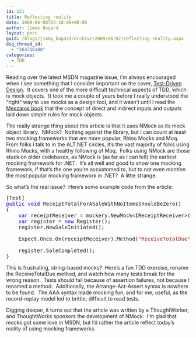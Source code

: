 ```yaml
---
id: 321
title: Reflecting reality
date: 2009-06-08T03:18:09+00:00
author: Jimmy Bogard
layout: post
guid: /blogs/jimmy_bogard/archive/2009/06/07/reflecting-reality.aspx
dsq_thread_id:
  - "264716188"
categories:
  - TDD
---
```

Reading over the latest MSDN magazine issue, I’m always encouraged when I see something that I consider important on the cover, [Test-Driven Design](http://msdn.microsoft.com/en-us/magazine/dd882516.aspx).&#160; It covers one of the more difficult technical aspects of TDD, which is mock objects.&#160; It took me a couple of years before I really understood the “right” way to use mocks as a design tool, and it wasn’t until I read the [Meszaros book](http://www.amazon.com/xUnit-Test-Patterns-Refactoring-Addison-Wesley/dp/0131495054) that the concept of direct and indirect inputs and outputs laid down simple rules for mock objects.

The really strange thing about this article is that it uses NMock as its mock object library.&#160; NMock?&#160; Nothing against the library, but I can count at least two mocking frameworks that are more popular, Rhino Mocks and Moq.&#160; From folks I talk to in the ALT.NET circles, it’s the vast majority of folks using Rhino Mocks, with a healthy following of Moq.&#160; Folks using NMock are those stuck on older codebases, as NMock is (as far as I can tell) the earliest mocking framework for .NET.&#160; It’s all well and good to show one mocking framework, if that’s the one you’re accustomed to, but to not even _mention_ the most popular mocking framework in .NET?&#160; A little strange.

So what’s the real issue?&#160; Here’s some example code from the article:

<pre>[Test]
<span style="color: blue">public void </span>ReceiptTotalForASaleWithNoItemsShouldBeZero()
{
    <span style="color: blue">var </span>receiptReceiver = mockery.NewMock&lt;IReceiptReceiver&gt;();
    <span style="color: blue">var </span>register = <span style="color: blue">new </span>Register();
    register.NewSaleInitiated();

    Expect.Once.On(receiptReceiver).Method(<span style="color: #a31515">"ReceiveTotalDue"</span>).With(0.00);

    register.SaleCompleted();
} </pre>

[](http://11011.net/software/vspaste)

This is frustrating, string-based mocks?&#160; Here’s a fun TDD exercise, rename the ReceiveTotalDue method, and watch how many tests break for the wrong reason.&#160; Tests should fail because of assertion failures, not because I renamed a method.&#160; Additionally, the Arrange-Act-Assert syntax is nowhere to be found.&#160; The AAA syntax made mocking fun, and for me, useful, as the record-replay model led to brittle, difficult to read tests.

Digging deeper, it turns out that the article was written by a ThoughtWorker, and ThoughtWorks sponsors the development of NMock.&#160; I’m glad that mocks got some love in MSDN, but I’d rather the article reflect today’s reality of using mocking frameworks.
